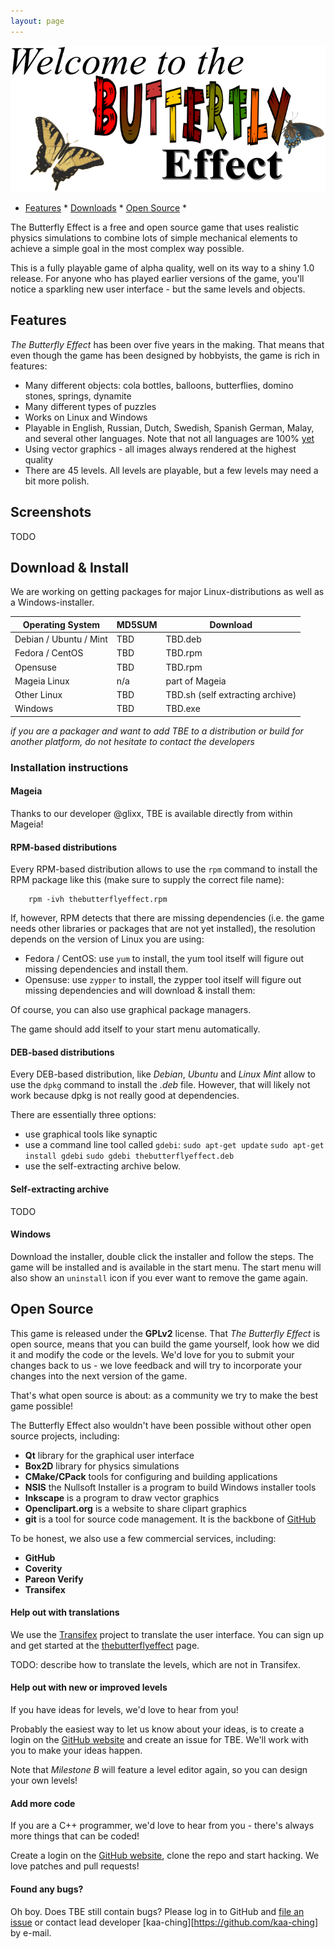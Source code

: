 ```yaml
---
layout: page
---
```


![Welcome to The Butterfly Effect](images/web-title_page.png)

 * [Features](#Features) * [Downloads](#Downloads) * [Open Source](#OpenSource) * 


The Butterfly Effect is a free and open source game that uses realistic physics
simulations to combine lots of simple mechanical elements to achieve a simple 
goal in the most complex way possible.

This is a fully playable game of alpha quality, well on its way to a shiny 1.0 
release. For anyone who has played earlier versions of the game, you'll notice 
a sparkling new user interface - but the same levels and objects.

## Features <a id="Features"></a>

_The Butterfly Effect_ has been over five years in the making. 
That means that even though the game has been designed by hobbyists, the game
is rich in features:
 * Many different objects: cola bottles, balloons, butterflies, domino stones, 
   springs, dynamite
 * Many different types of puzzles
 * Works on Linux and Windows
 * Playable in English, Russian, Dutch, Swedish, Spanish German, Malay, and several other languages.
   Note that not all languages are 100% [yet](#HelpTranslating)
 * Using vector graphics - all images always rendered at the highest quality
 * There are 45 levels. All levels are playable, but a few levels may need a 
   bit more polish.

## Screenshots

TODO

## Download & Install <a id="Downloads"></a>

We are working on getting packages for major Linux-distributions as well as
a Windows-installer.

Operating System       | MD5SUM | Download
---------------------- | ------ | --------
Debian / Ubuntu / Mint |  TBD   |  TBD.deb
Fedora / CentOS        |  TBD   |  TBD.rpm
Opensuse               |  TBD   |  TBD.rpm
Mageia Linux           |  n/a   |  part of Mageia
Other Linux            |  TBD   |  TBD.sh (self extracting archive)
Windows                |  TBD   |  TBD.exe

_if you are a packager and want to add TBE to a distribution or build for another platform, do not hesitate to contact the developers_

### Installation instructions

#### Mageia

Thanks to our developer @glixx, TBE is available directly from within Mageia!

#### RPM-based distributions

Every RPM-based distribution allows to use the `rpm` command to install the RPM
package like this (make sure to supply the correct file name):
```
    rpm -ivh thebutterflyeffect.rpm
```

If, however, RPM detects that there are missing dependencies (i.e. the game
needs other libraries or packages that are not yet installed), the resolution
depends on the version of Linux you are using:
 * Fedora / CentOS: use `yum` to install, the yum tool itself will figure out
   missing dependencies and install them.
 * Opensuse: use `zypper` to install, the zypper tool itself will figure out
   missing dependencies and will download & install them:

Of course, you can also use graphical package managers.

The game should add itself to your start menu automatically.

#### DEB-based distributions

Every DEB-based distribution, like _Debian_, _Ubuntu_ and _Linux Mint_ allow
to use the `dpkg` command to install the _.deb_ file. However, that will likely
not work because dpkg is not really good at dependencies.

There are essentially three options:
 * use graphical tools like synaptic
 * use a command line tool called `gdebi`:
   `sudo apt-get update`
   `sudo apt-get install gdebi`
   `sudo gdebi thebutterflyeffect.deb`
 * use the self-extracting archive below.

#### Self-extracting archive

TODO

#### Windows

Download the installer, double click the installer and follow the steps.
The game will be installed and is available in the start menu. The start menu
will also show an `uninstall` icon if you ever want to remove the game again.



## Open Source <a id="OpenSource"></a>

This game is released under the **GPLv2** license.
That _The Butterfly Effect_ is open source, means that you can build the game yourself, look how we did it and modify the code or the levels.
We'd love for you to submit your changes back to us - we love feedback and will try to incorporate your changes into the next version of the game.

That's what open source is about: as a community we try to make the best game possible!

The Butterfly Effect also wouldn't have been possible without other open source
projects, including:
 * **Qt** library for the graphical user interface
 * **Box2D** library for physics simulations
 * **CMake/CPack** tools for configuring and building applications
 * **NSIS** the Nullsoft Installer is a program to build Windows installer tools
 * **Inkscape** is a program to draw vector graphics
 * **Openclipart.org** is a website to share clipart graphics
 * **git** is a tool for source code management.
   It is the backbone of [GitHub](github.com)
 
To be honest, we also use a few commercial services, including:
 * **GitHub**
 * **Coverity**
 * **Pareon Verify**
 * **Transifex**

#### Help out with translations <a id="HelpTranslating"></a>

We use the [Transifex](https://www.transifex.com/) project to translate the
user interface. You can sign up and get started at the
[thebutterflyeffect](https://www.transifex.com/Magic/thebutterflyeffect/) page.

TODO: describe how to translate the levels, which are not in Transifex.

#### Help out with new or improved levels

If you have ideas for levels, we'd love to hear from you!

Probably the easiest way to let us know about your ideas, is to create a login
on the [GitHub website](https://github.com/kaa-ching/tbe) and create an issue
for TBE. We'll work with you to make your ideas happen.

Note that _Milestone B_ will feature a level editor again, so you can design
your own levels!

#### Add more code

If you are a C++ programmer, we'd love to hear from you - there's always more
things that can be coded!

Create a login on the [GitHub website](https://github.com/kaa-ching/tbe), clone
the repo and start hacking. We love patches and pull requests!

#### Found any bugs?

Oh boy. Does TBE still contain bugs?
Please log in to GitHub 
and [file an issue](https://github.com/kaa-ching/tbe/issues)
or contact lead developer [kaa-ching][https://github.com/kaa-ching] by e-mail.
